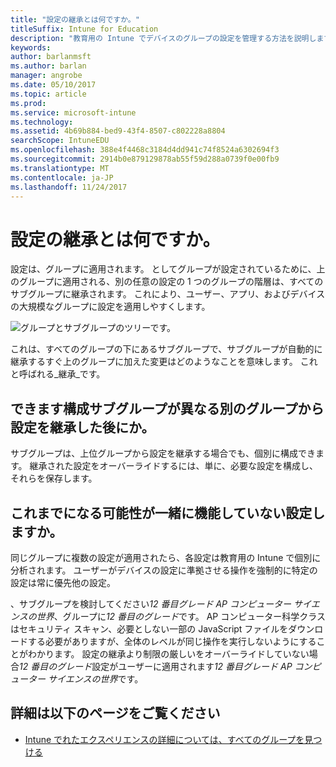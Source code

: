 ```yaml
---
title: "設定の継承とは何ですか。"
titleSuffix: Intune for Education
description: "教育用の Intune でデバイスのグループの設定を管理する方法を説明します。"
keywords: 
author: barlanmsft
ms.author: barlan
manager: angrobe
ms.date: 05/10/2017
ms.topic: article
ms.prod: 
ms.service: microsoft-intune
ms.technology: 
ms.assetid: 4b69b884-bed9-43f4-8507-c802228a8804
searchScope: IntuneEDU
ms.openlocfilehash: 388e4f4468c3184d4dd941c74f8524a6302694f3
ms.sourcegitcommit: 2914b0e879129878ab55f59d288a0739f0e00fb9
ms.translationtype: MT
ms.contentlocale: ja-JP
ms.lasthandoff: 11/24/2017
---
```

# <a name="what-is-settings-inheritance"></a>設定の継承とは何ですか。

設定は、グループに適用されます。 としてグループが設定されているために、上のグループに適用される、別の任意の設定の 1 つのグループの階層は、すべてのサブグループに継承されます。 これにより、ユーザー、アプリ、およびデバイスの大規模なグループに設定を適用しやすくします。

  ![グループとサブグループのツリーです。](./media/groups-002-inheritance.png)

これは、すべてのグループの下にあるサブグループで、サブグループが自動的に継承するすぐ上のグループに加えた変更はどのようなことを意味します。 これと呼ばれる_継承_です。

## <a name="can-i-configure-subgroups-differently-after-inheriting-settings-from-another-group"></a>できます構成サブグループが異なる別のグループから設定を継承した後にか。

サブグループは、上位グループから設定を継承する場合でも、個別に構成できます。 継承された設定をオーバーライドするには、単に、必要な設定を構成し、それらを保存します。

## <a name="can-i-ever-end-up-with-settings-that-do-not-work-together"></a>これまでになる可能性が一緒に機能していない設定しますか。

同じグループに複数の設定が適用されたら、各設定は教育用の Intune で個別に分析されます。 ユーザーがデバイスの設定に準拠させる操作を強制的に特定の設定は常に優先他の設定。

、サブグループを検討してください*12 番目グレード AP コンピューター サイエンスの世界*、グループに*12 番目のグレード*です。 AP コンピューター科学クラスはセキュリティ スキャン、必要としない一部の JavaScript ファイルをダウンロードする必要がありますが、全体のレベルが同じ操作を実行しないようにすることがわかります。 設定の継承より制限の厳しいをオーバーライドしていない場合*12 番目のグレード*設定がユーザーに適用されます*12 番目グレード AP コンピューター サイエンスの世界*です。

## <a name="find-out-more"></a>詳細は以下のページをご覧ください

  - [Intune でれたエクスペリエンスの詳細については、すべてのグループを見つける](https://docs.microsoft.com/intune/deploy-use/use-groups-to-manage-users-and-devices-with-microsoft-intune)
